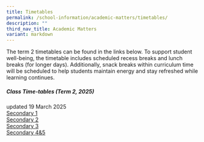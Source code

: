 ```yaml
---
title: Timetables
permalink: /school-information/academic-matters/timetables/
description: ""
third_nav_title: Academic Matters
variant: markdown
---
```

The term 2 timetables can be found in the links below. To support student well-being, the timetable includes scheduled recess breaks and lunch breaks (for longer days). Additionally, snack breaks within curriculum time will be scheduled to help students maintain energy and stay refreshed while learning continues.

##### Class Time-tables (Term 2, 2025)
updated 19 March 2025<br>
[Secondary 1](/files/2025_Term_2_Class_Timetable_Sec_1_18_Mar.pdf)<br>
[Secondary 2](/files/2025_Term_2_Class_Timetable_Sec_2_18_Mar.pdf) <br>
[Secondary 3](/files/2025_Term_2_Class_Timetable_Sec_3_10_Mar.pdf) <br>
[Secondary 4&amp;5](/files/2025_Term_2_Class_Timetable_Sec_45_18_Mar.pdf)